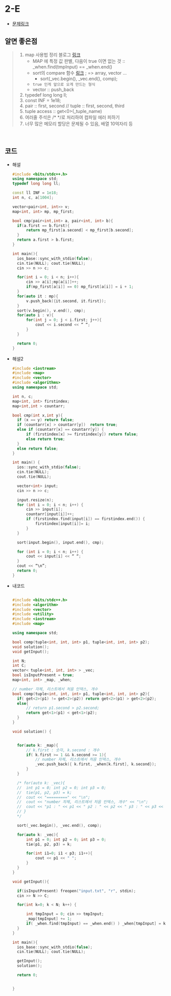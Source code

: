 # 2-E

- [문제링크](https://www.acmicpc.net/problem/2910)

## 알면 좋은점

> 1. map 사용법 정리 블로그 [링크](https://life-with-coding.tistory.com/305)
>    - MAP 에 특정 값 판별, 다음이 true 이면 없는 것 :: \_when.find(tmpInput) == \_when.end()
>    - sort의 compare 함수 [링크](https://leeeegun.tistory.com/5) ; => array, vector …
>      - sort(\_vec.begin(), \_vec.end(), comp);
>    - `true 인게 앞으로 오게 만드는 형식`
>    - vector :: push_back
> 2. typedef long long ll;
> 3. const INF = 1e18;
> 4. pair :: first, second // tuple :: first, second, third
> 5. tuple access :: get<0>(\_tuple_name)
> 6. 여러줄 주석은 /\* \*/로 처리하여 컴파일 에러 피하기
> 7. 너무 많은 메모리 할당은 문제될 수 있음, 배열 10억자리 등

<br>

## 코드

- 해설

  ```c++
  #include <bits/stdc++.h>
  using namespace std;
  typedef long long ll;

  const ll INF = 1e18;
  int n, c, a[1004];

  vector<pair<int, int>> v;
  map<int, int> mp, mp_first;

  bool cmp(pair<int,int> a, pair<int, int> b){
  	if(a.first == b.first){
  		return mp_first[a.second] < mp_first[b.second];
  	}
  	return a.first > b.first;
  }

  int main(){
  	ios_base::sync_with_stdio(false);
  	cin.tie(NULL); cout.tie(NULL);
  	cin >> n >> c;

  	for(int i = 0; i < n; i++){
  		cin >> a[i];mp[a[i]]++;
  		if(mp_first[a[i]] == 0) mp_first[a[i]] = i + 1;
  	}
  	for(auto it : mp){
  		v.push_back({it.second, it.first});
  	}
  	sort(v.begin(), v.end(), cmp);
  	for(auto i : v){
  		for(int j = 0; j < i.first; j++){
  			cout << i.second << “ “;
  		}
  	}

  	return 0;
  }

  ```

- 해설2

  ```c++
  #include <iostream>
  #include <map>
  #include <vector>
  #include <algorithms>
  using namespace std;

  int n, c;
  map<int, int> firstindex;
  map<int,int > countarr;

  bool cmp(int x,int y){
  	if (x == y)	return false;
  	if (countarr[x] > countarr[y])	return true;
  	else if (countarr[x] == countarr[y]) {
  		if (firstindex[x] >= firstindex[y])	return false;
  		else return true;
  	}
  	else return false;
  }

  int main() {
  	ios::sync_with_stdio(false);
  	cin.tie(NULL);
  	cout.tie(NULL);

  	vector<int> input;
  	cin >> n >> c;

  	input.resize(n);
  	for (int i = 0; i < n; i++) {
  		cin >> input[i];
  		countarr[input[i]]++;
  		if (firstindex.find(input[i]) == firstindex.end()) {
  			firstindex[input[i]]= i;
  		}
  	}

  	sort(input.begin(), input.end(), cmp);

  	for (int i = 0; i < n; i++) {
  		cout << input[i] << “ “;
  	}
  	cout << “\n”;
  	return 0;
  }

  ```

- 내코드

  ```c++

  #include <bits/stdc++.h>
  #include <algorithm>
  #include <vector>
  #include <utility>
  #include <iostream>
  #include <map>

  using namespace std;

  bool comp(tuple<int, int, int> p1, tuple<int, int, int> p2);
  void solution();
  void getInput();

  int N;
  int C;
  vector< tuple<int, int, int> > _vec;
  bool isInputPresent = true;
  map<int, int> _map, _when;

  // number 자체, 리스트에서 처음 인덱스, 개수
  bool comp(tuple<int, int, int> p1, tuple<int, int, int> p2){
  	if( get<2>(p1) != get<2>(p2)) return get<2>(p1) > get<2>(p2);
  	else{
  		// return p1.second > p2.second;
  		return get<1>(p1) < get<1>(p2);
  	}
  }

  void solution() {


  	for(auto k: _map){
  		// k.first : 숫자, k.second : 개수
  		if( k.first >= 1 && k.second >= 1){
  			// number 자체, 리스트에서 처음 인덱스, 개수
  			_vec.push_back({ k.first, _when[k.first], k.second});
  		}
  	}

  	/* for(auto k: _vec){
  	// 	int p1 = 0; int p2 = 0; int p3 = 0;
  	// 	tie(p1, p2, p3) = k;
  	// 	cout << "=========" << "\n";
  	// 	cout << "number 자체, 리스트에서 처음 인덱스, 개수" << "\n";
  	// 	cout << "p1 : " << p1 << " p2 : " << p2 << " p3 : " << p3 << "\n";
  	// }
  	*/

  	sort(_vec.begin(), _vec.end(), comp);

  	for(auto k: _vec){
  		int p1 = 0; int p2 = 0; int p3 = 0;
  		tie(p1, p2, p3) = k;

  		for(int i1=0; i1 < p3; i1++){
  			cout << p1 << " ";
  		}
  	}
  }

  void getInput(){

  	if(isInputPresent) freopen("input.txt", "r", stdin);
  	cin >> N >> C;

  	for(int k=0; k < N; k++) {

  		int tmpInput = 0; cin >> tmpInput;
  		_map[tmpInput] += 1;
  		if( _when.find(tmpInput) == _when.end() ) _when[tmpInput] = k;
  	}
  }

  int main(){
  	ios_base::sync_with_stdio(false);
  	cin.tie(NULL); cout.tie(NULL);

  	getInput();
  	solution();

  	return 0;


  }

  ```
